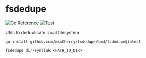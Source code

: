 # fsdedupe

[![Go Reference](https://pkg.go.dev/badge/github.com/mxmCherry/fsdedupe.svg)](https://pkg.go.dev/github.com/mxmCherry/fsdedupe)
[![Test](https://github.com/mxmCherry/fsdedupe/actions/workflows/test.yml/badge.svg?branch=main)](https://github.com/mxmCherry/fsdedupe/actions/workflows/test.yml)

Utils to deduplicate local filesystem

```shell
go install github.com/mxmCherry/fsdedupe/cmd/fsdedupe@latest

fsdedupe dir-symlink <PATH_TO_DIR>
```
